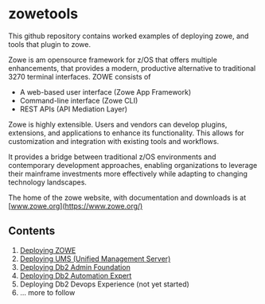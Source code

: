 # zowetools

This github repository contains worked examples of deploying zowe, and tools that plugin to zowe.

Zowe is am opensource framework for z/OS that offers multiple enhancements, that provides a modern, productive alternative to traditional 3270 terminal interfaces.
ZOWE consists of
* A web-based user interface (Zowe App Framework)
* Command-line interface (Zowe CLI)
* REST APIs (API Mediation Layer)

Zowe is highly extensible. Users and vendors can develop plugins, extensions, and applications to enhance its functionality. This allows for customization and integration with existing tools and workflows.

It provides a bridge between traditional z/OS environments and contemporary development approaches, enabling organizations to leverage their mainframe investments more effectively while adapting to changing technology landscapes.

The home of the zowe website, with documentation and downloads is at [www.zowe.org](https://www.zowe.org/)

## Contents

1. [Deploying ZOWE](https://github.com/zeditor01/zowetools/blob/main/docs/deploying_zowe.md)
2. [Deploying UMS (Unified Management Server)](https://github.com/zeditor01/zowetools/blob/main/docs/deploying_ums.md)
3. [Deploying Db2 Admin Foundation](https://github.com/zeditor01/zowetools/blob/main/docs/deploying_db2_admin_foundation.md)
4. [Deploying Db2 Automation Expert](https://github.com/zeditor01/zowetools/blob/main/docs/deploying_db2_automation_expert.md)
5. Deploying Db2 Devops Experience (not yet started)
6. ... more to follow




